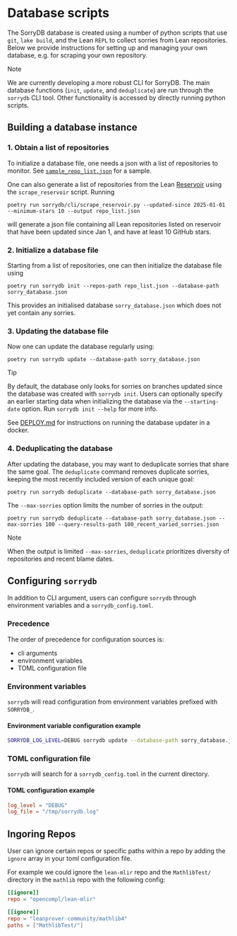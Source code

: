 # Database scripts

The SorryDB database is created using a number of python scripts that use `git`, `lake
build`, and the Lean `REPL` to collect sorries from Lean repositories. Below we provide
instructions for setting up and managing your own database, e.g. for scraping your own repository.

> [!NOTE]
> We are currently developing a more robust CLI for SorryDB.
> The main database functions (`init`, `update`, and `deduplicate`) are run through the `sorrydb` CLI tool.
> Other functionality is accessed by directly running python scripts.


## Building a database instance

### 1. Obtain a list of repositories

To initialize a database file, one needs a json with a list of repositories to
monitor. See [`sample_repo_list.json`](sample_repo_list.json) for a sample.

One can also generate a list of repositories from the Lean
[Reservoir](https://reservoir.lean-lang.org/packages) using the
`scrape_reservoir` script. Running

`poetry run sorrydb/cli/scrape_reservoir.py --updated-since 2025-01-01
--minimum-stars 10 --output repo_list.json`

will generate a json file containing all Lean repositories listed on reservoir
that have been updated since Jan 1, and have at least 10 GitHub stars.

### 2. Initialize a database file

Starting from a list of repositories, one can then initialize the database file using

`poetry run sorrydb init --repos-path repo_list.json --database-path sorry_database.json`

This provides an initialised database `sorry_database.json` which does not yet contain
any sorries. 

### 3. Updating the database file

Now one can update the database regularly using:

`poetry run sorrydb update --database-path sorry_database.json`

> [!TIP]
> By default, the database only looks for sorries on branches updated since the database was created with `sorrydb init`. 
> Users can optionally specify an earlier starting data when initializing the database via the `--starting-date` option.
> Run `sorrydb init --help` for more info.

See [DEPLOY.md](DEPLOY.md) for instructions on running the database updater in a
docker.

### 4. Deduplicating the database

After updating the database, you may want to deduplicate sorries that share the same goal.
The `deduplicate` command removes duplicate sorries,
keeping the most recently included version of each unique goal:

`poetry run sorrydb deduplicate --database-path sorry_database.json`

The `--max-sorries` option limits the number of sorries in the output:

`poetry run sorrydb deduplicate --database-path sorry_database.json --max-sorries 100 --query-results-path 100_recent_varied_sorries.json`

> [!NOTE]
> When the output is limited `--max-sorries`, 
> `deduplicate` prioritizes diversity of repositories and recent blame dates.

## Configuring `sorrydb`

In addition to CLI argument,
users can configure `sorrydb` through environment variables and a `sorrydb_config.toml`.


### Precedence

The order of precedence for configuration sources is:
- cli arguments
- environment variables
- TOML configuration file

### Environment variables

`sorrydb` will read configuration from environment variables prefixed with `SORRYDB_`.

#### Environment variable configuration example

```sh
SORRYDB_LOG_LEVEL=DEBUG sorrydb update --database-path sorry_database.json
```

### TOML configuration file

`sorrydb` will search for a `sorrydb_config.toml` in the current directory.

#### TOML configuration example

```toml
log_level = "DEBUG"
log_file = "/tmp/sorrydb.log"
```


## Ingoring Repos

User can ignore certain repos or specific paths within a repo
by adding the `ignore` array in your toml configuration file.

For example we could ignore the `lean-mlir` repo and the `MathlibTest/` directory in the `mathlib` repo with the following config:

```toml
[[ignore]]
repo = "opencompl/lean-mlir"

[[ignore]]
repo = "leanprover-community/mathlib4"
paths = ["MathlibTest/"]
```


